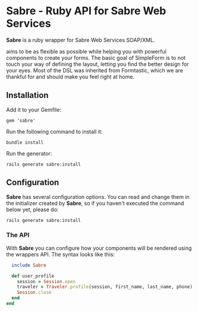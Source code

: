 # Sabre - Ruby API for Sabre Web Services 

**Sabre** is a ruby wrapper for Sabre Web Services SOAP/XML.  

aims to be as flexible as possible while helping you with powerful components to create
your forms. The basic goal of SimpleForm is to not touch your way of defining the layout, letting
you find the better design for your eyes. Most of the DSL was inherited from Formtastic,
which we are thankful for and should make you feel right at home.

## Installation

Add it to your Gemfile:

`gem 'sabre'`

Run the following command to install it:

`bundle install`

Run the generator:

`rails generate sabre:install`

## Configuration

**Sabre** has several configuration options. You can read and change them in the initializer
created by **Sabre**, so if you haven't executed the command below yet, please do:

`rails generate sabre:install`

### The API

With **Sabre** you can configure how your components will be rendered using the wrappers API.
The syntax looks like this:

```ruby
  include Sabre

  def user_profile
    session = Session.open
    traveler = Traveler.profile(session, first_name, last_name, phone)
    Session.close
  end
end
```

